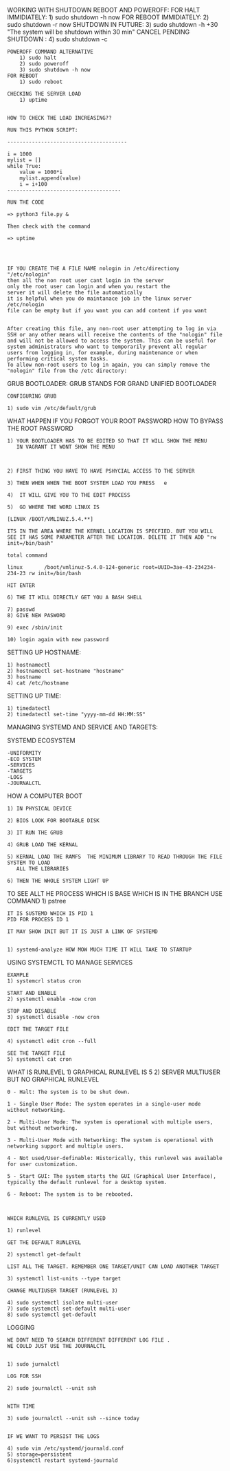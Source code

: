 WORKING WITH SHUTDOWN REBOOT AND POWEROFF:
    FOR HALT IMMIDIATELY:
        1) sudo shutdown -h now
    FOR REBOOT IMMIDIATELY:
        2) sudo shutdown -r now 
    SHUTDOWN IN FUTURE:
        3) sudo shutdown -h +30 "The system will be shutdown within 30 min"
    CANCEL PENDING  SHUTDOWN :
        4) sudo shutdown -c

    POWEROFF COMMAND ALTERNATIVE
        1) sudo halt
        2) sudo poweroff
        3) sudo shutdown -h now
    FOR REBOOT
        1) sudo reboot

    CHECKING THE SERVER LOAD
        1) uptime


    HOW TO CHECK THE LOAD INCREASING??

    RUN THIS PYTHON SCRIPT:

    ---------------------------------------

    i = 1000
    mylist = []
    while True:
        value = 1000*i
        mylist.append(value)
        i = i+100
    -------------------------------------

    RUN THE CODE

    => python3 file.py &

    Then check with the command 

    => uptime




    IF YOU CREATE THE A FILE NAME nologin in /etc/directiony
    "/etc/nologin"
    then all the non root user cant login in the server
    only the root user can login and when you restart the 
    server it will delete the file automatically
    it is helpful when you do maintanace job in the linux server
    /etc/nologin
    file can be empty but if you want you can add content if you want


    After creating this file, any non-root user attempting to log in via SSH or any other means will receive the contents of the "nologin" file and will not be allowed to access the system. This can be useful for system administrators who want to temporarily prevent all regular users from logging in, for example, during maintenance or when performing critical system tasks.
    To allow non-root users to log in again, you can simply remove the "nologin" file from the /etc directory:



    
    

GRUB BOOTLOADER:
    GRUB STANDS FOR GRAND UNIFIED BOOTLOADER


    CONFIGURING GRUB
    
    1) sudo vim /etc/default/grub



WHAT HAPPEN IF YOU FORGOT YOUR ROOT PASSWORD
HOW TO BYPASS THE ROOT PASSWORD

    1) YOUR BOOTLOADER HAS TO BE EDITED SO THAT IT WILL SHOW THE MENU
       IN VAGRANT IT WONT SHOW THE MENU



    2) FIRST THING YOU HAVE TO HAVE PSHYCIAL ACCESS TO THE SERVER

    3) THEN WHEN WHEN THE BOOT SYSTEM LOAD YOU PRESS   e

    4)  IT WILL GIVE YOU TO THE EDIT PROCESS

    5)  GO WHERE THE WORD LINUX IS

    [LINUX /BOOT/VMLINUZ.5.4.**]

    ITS IN THE AREA WHERE THE KERNEL LOCATION IS SPECFIED. BUT YOU WILL SEE IT HAS SOME PARAMETER AFTER THE LOCATION. DELETE IT THEN ADD "rw init=/bin/bash"

    total command

    linux       /boot/vmlinuz-5.4.0-124-generic root=UUID=3ae-43-234234-234-23 rw init=/bin/bash

    HIT ENTER

    6) THE IT WILL DIRECTLY GET YOU A BASH SHELL

    7) passwd
    8) GIVE NEW PASWORD

    9) exec /sbin/init

    10) login again with new password


SETTING UP HOSTNAME:

    1) hostnamectl
    2) hostnamectl set-hostname "hostname"
    3) hostname
    4) cat /etc/hostname

SETTING UP TIME:
    
    1) timedatectl
    2) timedatectl set-time "yyyy-mm-dd HH:MM:SS"



MANAGING SYSTEMD AND SERVICE AND TARGETS:

SYSTEMD ECOSYSTEM

    -UNIFORMITY
    -ECO SYSTEM
    -SERVICES
    -TARGETS
    -LOGS
    -JOURNALCTL


HOW A COMPUTER BOOT

    1) IN PHYSICAL DEVICE

    2) BIOS LOOK FOR BOOTABLE DISK

    3) IT RUN THE GRUB

    4) GRUB LOAD THE KERNAL

    5) KERNAL LOAD THE RAMFS  THE MINIMUM LIBRARY TO READ THROUGH THE FILE SYSTEM TO LOAD 
       ALL THE LIBRARIES

    6) THEN THE WHOLE SYSTEM LIGHT UP




TO SEE ALLT HE PROCESS WHICH IS BASE WHICH IS IN THE BRANCH USE COMMAND
    1) pstree

    IT IS SUSTEMD WHICH IS PID 1
    PID FOR PROCESS ID 1

    IT MAY SHOW INIT BUT IT IS JUST A LINK OF SYSTEMD


    1) systemd-analyze HOW MOW MUCH TIME IT WILL TAKE TO STARTUP



USING SYSTEMCTL TO MANAGE SERVICES
    
    EXAMPLE
    1) systemcrl status cron

    START AND ENABLE
    2) systemctl enable -now cron

    STOP AND DISABLE
    3) systemctl disable -now cron

    EDIT THE TARGET FILE

    4) systemctl edit cron --full

    SEE THE TARGET FILE
    5) systemctl cat cron




WHAT IS RUNLEVEL
    1) GRAPHICAL RUNLEVEL IS 5
    2) SERVER MULTIUSER BUT NO GRAPHICAL RUNLEVEL

    0 - Halt: The system is to be shut down.

    1 - Single User Mode: The system operates in a single-user mode without networking.

    2 - Multi-User Mode: The system is operational with multiple users, but without networking.

    3 - Multi-User Mode with Networking: The system is operational with networking support and multiple users.
    
    4 - Not used/User-definable: Historically, this runlevel was available for user customization.
    
    5 - Start GUI: The system starts the GUI (Graphical User Interface), typically the default runlevel for a desktop system.

    6 - Reboot: The system is to be rebooted.



    WHICH RUNLEVEL IS CURRENTLY USED
    
    1) runlevel

    GET THE DEFAULT RUNLEVEL

    2) systemctl get-default

    LIST ALL THE TARGET. REMEMBER ONE TARGET/UNIT CAN LOAD ANOTHER TARGET

    3) systemctl list-units --type target

    CHANGE MULTIUSER TARGET (RUNLEVEL 3)

    4) sudo systemctl isolate multi-user
    7) sudo systemctl set-default multi-user
    8) sudo systemctl get-default



LOGGING
    
    WE DONT NEED TO SEARCH DIFFERENT DIFFERENT LOG FILE .
    WE COULD JUST USE THE JOURNALCTL
    

    1) sudo jurnalctl

    LOG FOR SSH

    2) sudo journalctl --unit ssh

 
    WITH TIME

    3) sudo journalctl --unit ssh --since today


    IF WE WANT TO PERSIST THE LOGS

    4) sudo vim /etc/systemd/journald.conf
    5) storage=persistent
    6)systemctl restart systemd-journald
